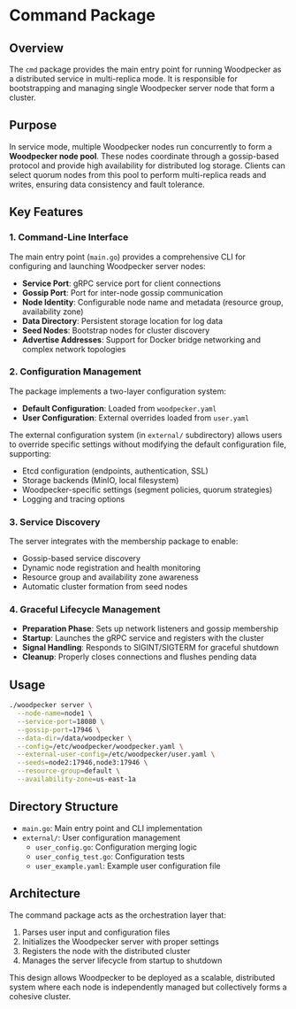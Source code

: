 # Command Package

## Overview

The `cmd` package provides the main entry point for running Woodpecker as a distributed service in multi-replica mode. It is responsible for bootstrapping and managing single Woodpecker server node that form a cluster.

## Purpose

In service mode, multiple Woodpecker nodes run concurrently to form a **Woodpecker node pool**. These nodes coordinate through a gossip-based protocol and provide high availability for distributed log storage. Clients can select quorum nodes from this pool to perform multi-replica reads and writes, ensuring data consistency and fault tolerance.

## Key Features

### 1. Command-Line Interface
The main entry point (`main.go`) provides a comprehensive CLI for configuring and launching Woodpecker server nodes:

- **Service Port**: gRPC service port for client connections
- **Gossip Port**: Port for inter-node gossip communication
- **Node Identity**: Configurable node name and metadata (resource group, availability zone)
- **Data Directory**: Persistent storage location for log data
- **Seed Nodes**: Bootstrap nodes for cluster discovery
- **Advertise Addresses**: Support for Docker bridge networking and complex network topologies

### 2. Configuration Management
The package implements a two-layer configuration system:

- **Default Configuration**: Loaded from `woodpecker.yaml`
- **User Configuration**: External overrides loaded from `user.yaml`

The external configuration system (in `external/` subdirectory) allows users to override specific settings without modifying the default configuration file, supporting:
- Etcd configuration (endpoints, authentication, SSL)
- Storage backends (MinIO, local filesystem)
- Woodpecker-specific settings (segment policies, quorum strategies)
- Logging and tracing options

### 3. Service Discovery
The server integrates with the membership package to enable:
- Gossip-based service discovery
- Dynamic node registration and health monitoring
- Resource group and availability zone awareness
- Automatic cluster formation from seed nodes

### 4. Graceful Lifecycle Management
- **Preparation Phase**: Sets up network listeners and gossip membership
- **Startup**: Launches the gRPC service and registers with the cluster
- **Signal Handling**: Responds to SIGINT/SIGTERM for graceful shutdown
- **Cleanup**: Properly closes connections and flushes pending data

## Usage

```bash
./woodpecker server \
  --node-name=node1 \
  --service-port=18080 \
  --gossip-port=17946 \
  --data-dir=/data/woodpecker \
  --config=/etc/woodpecker/woodpecker.yaml \
  --external-user-config=/etc/woodpecker/user.yaml \
  --seeds=node2:17946,node3:17946 \
  --resource-group=default \
  --availability-zone=us-east-1a
```

## Directory Structure

- `main.go`: Main entry point and CLI implementation
- `external/`: User configuration management
  - `user_config.go`: Configuration merging logic
  - `user_config_test.go`: Configuration tests
  - `user_example.yaml`: Example user configuration file

## Architecture

The command package acts as the orchestration layer that:
1. Parses user input and configuration files
2. Initializes the Woodpecker server with proper settings
3. Registers the node with the distributed cluster
4. Manages the server lifecycle from startup to shutdown

This design allows Woodpecker to be deployed as a scalable, distributed system where each node is independently managed but collectively forms a cohesive cluster.